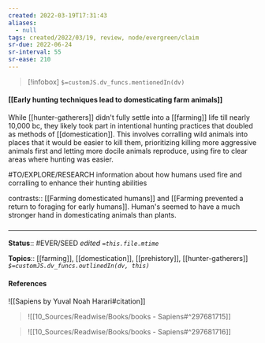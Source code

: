 ```yaml
---
created: 2022-03-19T17:31:43 
aliases:
  - null
tags: created/2022/03/19, review, node/evergreen/claim
sr-due: 2022-06-24
sr-interval: 55
sr-ease: 210
---
```

> [!infobox]
`$=customJS.dv_funcs.mentionedIn(dv)`

#### [[Early hunting techniques lead to domesticating farm animals]] 

While [[hunter-gatherers]] didn't fully settle into a [[farming]] life till nearly 10,000 bc, they likely took part in intentional hunting practices that doubled as methods of [[domestication]].
This involves corralling wild animals into places that it would be easier to kill them,
prioritizing killing more aggressive animals first and letting more docile animals reproduce,
using fire to clear areas where hunting was easier.

#TO/EXPLORE/RESEARCH information about how humans used fire and corralling to enhance their hunting abilities

contrasts:: [[Farming domesticated humans]] and [[Farming prevented a return to foraging for early humans]].
Human's seemed to have a much stronger hand in domesticating animals than plants.

### <hr class="footnote"/>

**Status**:: #EVER/SEED 
*edited `=this.file.mtime`*

**Topics**:: [[farming]], [[domestication]], [[prehistory]], [[hunter-gatherers]]
*`$=customJS.dv_funcs.outlinedIn(dv, this)`*

#### References

![[Sapiens by Yuval Noah Harari#citation]]

> ![[10_Sources/Readwise/Books/books - Sapiens#^297681715]]

> ![[10_Sources/Readwise/Books/books - Sapiens#^297681716]]
